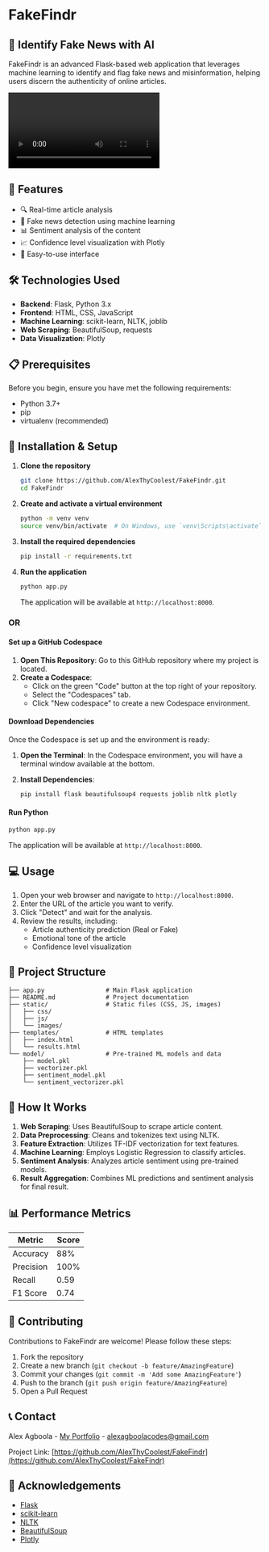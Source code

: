 # FakeFindr

## 📰 Identify Fake News with AI

FakeFindr is an advanced Flask-based web application that leverages machine learning to identify and flag fake news and misinformation, helping users discern the authenticity of online articles.

![A 1-minute demo of the website](https://github-production-user-asset-6210df.s3.amazonaws.com/118056225/351786228-dbb7f2c5-5d1f-4e3b-8bf9-38f25bd7c8f8.mp4?X-Amz-Algorithm=AWS4-HMAC-SHA256&X-Amz-Credential=AKIAVCODYLSA53PQK4ZA%2F20240724%2Fus-east-1%2Fs3%2Faws4_request&X-Amz-Date=20240724T155535Z&X-Amz-Expires=300&X-Amz-Signature=ae1b9cc088fbfbdbeda5e39f7dd02af67f2b761098259232b168c412ec46fb67&X-Amz-SignedHeaders=host&actor_id=118056225&key_id=0&repo_id=832837105)

## 🌟 Features

- 🔍 Real-time article analysis
- 🤖 Fake news detection using machine learning
- 📊 Sentiment analysis of the content
- 📈 Confidence level visualization with Plotly
- 🚀 Easy-to-use interface

## 🛠️ Technologies Used

- **Backend**: Flask, Python 3.x
- **Frontend**: HTML, CSS, JavaScript
- **Machine Learning**: scikit-learn, NLTK, joblib
- **Web Scraping**: BeautifulSoup, requests
- **Data Visualization**: Plotly

## 📋 Prerequisites

Before you begin, ensure you have met the following requirements:

- Python 3.7+
- pip
- virtualenv (recommended)

## 🚀 Installation & Setup

1. **Clone the repository**

   ```bash
   git clone https://github.com/AlexThyCoolest/FakeFindr.git
   cd FakeFindr
   ```

2. **Create and activate a virtual environment**

   ```bash
   python -m venv venv
   source venv/bin/activate  # On Windows, use `venv\Scripts\activate`
   ```

3. **Install the required dependencies**

   ```bash
   pip install -r requirements.txt
   ```

4. **Run the application**

   ```bash
   python app.py
   ```

   The application will be available at `http://localhost:8000`.

### OR

#### Set up a GitHub Codespace

1. **Open This Repository**: Go to this GitHub repository where my project is located.
2. **Create a Codespace**:
   - Click on the green "Code" button at the top right of your repository.
   - Select the "Codespaces" tab.
   - Click "New codespace" to create a new Codespace environment.

#### Download Dependencies

Once the Codespace is set up and the environment is ready:

1. **Open the Terminal**: In the Codespace environment, you will have a terminal window available at the bottom.
2. **Install Dependencies**:

   ```bash
   pip install flask beautifulsoup4 requests joblib nltk plotly
   ```

#### Run Python

   ```bash
   python app.py
   ```

The application will be available at `http://localhost:8000`.

## 💻 Usage

1. Open your web browser and navigate to `http://localhost:8000`.
2. Enter the URL of the article you want to verify.
3. Click "Detect" and wait for the analysis.
4. Review the results, including:
   - Article authenticity prediction (Real or Fake)
   - Emotional tone of the article
   - Confidence level visualization

## 📁 Project Structure

```
├── app.py                 # Main Flask application
├── README.md              # Project documentation
├── static/                # Static files (CSS, JS, images)
│   ├── css/
│   ├── js/
│   └── images/
├── templates/             # HTML templates
│   ├── index.html
│   └── results.html
└── model/                 # Pre-trained ML models and data
    ├── model.pkl
    ├── vectorizer.pkl
    ├── sentiment_model.pkl
    └── sentiment_vectorizer.pkl
```

## 🧠 How It Works

1. **Web Scraping**: Uses BeautifulSoup to scrape article content.
2. **Data Preprocessing**: Cleans and tokenizes text using NLTK.
3. **Feature Extraction**: Utilizes TF-IDF vectorization for text features.
4. **Machine Learning**: Employs Logistic Regression to classify articles.
5. **Sentiment Analysis**: Analyzes article sentiment using pre-trained models.
6. **Result Aggregation**: Combines ML predictions and sentiment analysis for final result.

## 📊 Performance Metrics

| Metric    | Score  |
|-----------|--------|
| Accuracy  | 88%    |
| Precision | 100%   |
| Recall    | 0.59   |
| F1 Score  | 0.74   |

## 🤝 Contributing

Contributions to FakeFindr are welcome! Please follow these steps:

1. Fork the repository
2. Create a new branch (`git checkout -b feature/AmazingFeature`)
3. Commit your changes (`git commit -m 'Add some AmazingFeature'`)
4. Push to the branch (`git push origin feature/AmazingFeature`)
5. Open a Pull Request

## 📞 Contact

Alex Agboola - [My Portfolio](https://alexagboola.com) - alexagboolacodes@gmail.com

Project Link: [https://github.com/AlexThyCoolest/FakeFindr](https://github.com/AlexThyCoolest/FakeFindr)

## 🙏 Acknowledgements

- [Flask](https://flask.palletsprojects.com/)
- [scikit-learn](https://scikit-learn.org/)
- [NLTK](https://www.nltk.org/)
- [BeautifulSoup](https://www.crummy.com/software/BeautifulSoup/)
- [Plotly](https://plotly.com/)
